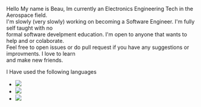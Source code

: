 Hello My name is Beau, Im currently an Electronics Engineering Tech in the Aerospace field.   
I'm slowly (very slowly) working on becoming a Software Engineer. I'm fully self taught with no  
formal software develpment education. I'm open to anyone that wants to help and or colaborate.  
Feel free to open issues or do pull request if you have any suggestions or improvments. I love to learn  
and make new friends.  


I Have used the following languages
* ![](https://img.shields.io/badge/Python-cPython_3.x-green)
* ![](https://img.shields.io/badge/CircuitPython-CircuitPython-blueviolet)
* ![](https://img.shields.io/badge/CSharp-CSharp-red)
